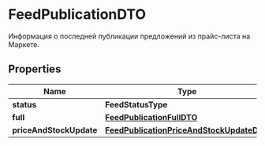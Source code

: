 

# FeedPublicationDTO

Информация о последней публикации предложений из прайс-листа на Маркете.

## Properties

Name | Type | Description | Notes
------------ | ------------- | ------------- | -------------
**status** | **FeedStatusType** |  |  [optional]
**full** | [**FeedPublicationFullDTO**](FeedPublicationFullDTO.md) |  |  [optional]
**priceAndStockUpdate** | [**FeedPublicationPriceAndStockUpdateDTO**](FeedPublicationPriceAndStockUpdateDTO.md) |  |  [optional]



